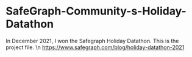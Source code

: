 # SafeGraph-Community-s-Holiday-Datathon
In December 2021, I won the Safegraph Holiday Datathon. This is the project file.
\n
https://www.safegraph.com/blog/holiday-datathon-2021
